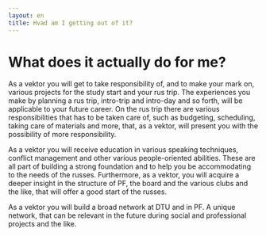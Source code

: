 ```yaml
---
layout: en
title: Hvad am I getting out of it?
---
```

<h1>What does it actually do for me?</h1>

<div id="poster-image" style="background-image: url('/static/img/hvadgordetformig.jpg');">
</div>

<p>As a vektor you will get to take responsibility of, and to make your mark on, various projects for the study start and your rus trip. The experiences you make by planning a rus trip, intro-trip and intro-day and so forth, will be applicable to your future career. On the rus trip there are various responsibilities that has to be taken care of, such as budgeting, scheduling, taking care of materials and more, that, as a vektor, will present you with the possibility of more responsibility.</p>

<p>As a vektor you will receive education in various speaking techniques, conflict management and other various people-oriented abilities. These are all part of building a strong foundation and to help you be accommodating to the needs of the russes. Furthermore, as a vektor, you will acquire a deeper insight in the structure of PF, the board and the various clubs and the like, that will offer a good start of the russes. </p>

<p>As a vektor you will build a broad network at DTU and in PF. A unique network, that can be relevant in the future during social and professional projects and the like.</p>


